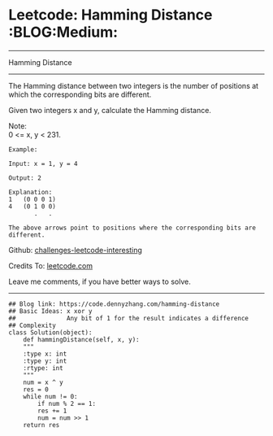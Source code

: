 
# Leetcode: Hamming Distance     :BLOG:Medium:

---

Hamming Distance  

---

The Hamming distance between two integers is the number of positions at which the corresponding bits are different.  

Given two integers x and y, calculate the Hamming distance.  

Note:  
0 <= x, y < 231.  

    Example:
    
    Input: x = 1, y = 4
    
    Output: 2
    
    Explanation:
    1   (0 0 0 1)
    4   (0 1 0 0)
           .   .
    
    The above arrows point to positions where the corresponding bits are different.

Github: [challenges-leetcode-interesting](https://github.com/DennyZhang/challenges-leetcode-interesting/tree/master/problems/hamming-distance)  

Credits To: [leetcode.com](https://leetcode.com/problems/hamming-distance/description/)  

Leave me comments, if you have better ways to solve.  

---

    ## Blog link: https://code.dennyzhang.com/hamming-distance
    ## Basic Ideas: x xor y
    ##              Any bit of 1 for the result indicates a difference
    ## Complexity
    class Solution(object):
        def hammingDistance(self, x, y):
    	"""
    	:type x: int
    	:type y: int
    	:rtype: int
    	"""
    	num = x ^ y
    	res = 0
    	while num != 0:
    	    if num % 2 == 1:
    		res += 1
    	    num = num >> 1
    	return res

